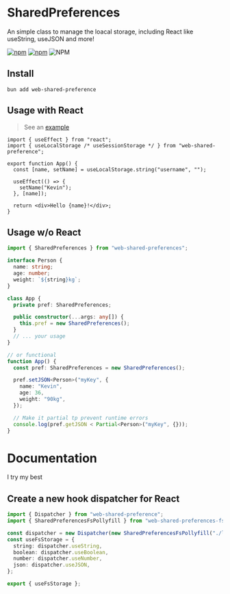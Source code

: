 # SharedPreferences

An simple class to manage the loacal storage, including React like useString, useJSON and more!

[![npm](https://img.shields.io/npm/v/web-shared-preferences.svg)](https://www.npmjs.com/package/web-shared-preferences)
[![npm](https://img.shields.io/npm/dt/web-shared-preferences.svg)](https://www.npmjs.com/package/web-shared-preferences.svg)
![NPM](https://img.shields.io/npm/l/web-shared-preferences)

## Install

```shell
bun add web-shared-preference
```

## Usage with React

> See an [example](https://codesandbox.io/s/wswpfr)

```tsx
import { useEffect } from "react";
import { useLocalStorage /* useSessionStorage */ } from "web-shared-preference";

export function App() {
  const [name, setName] = useLocalStorage.string("username", "");

  useEffect(() => {
    setName("Kevin");
  }, [name]);

  return <div>Hello {name}!</div>;
}
```

## Usage w/o React

```ts
import { SharedPreferences } from "web-shared-preferences";

interface Person {
  name: string;
  age: number;
  weight: `${string}kg`;
}

class App {
  private pref: SharedPreferences;

  public constructor(...args: any[]) {
    this.pref = new SharedPreferences();
  }
  // ... your usage
}

// or functional
function App() {
  const pref: SharedPreferences = new SharedPreferences();

  pref.setJSON<Person>("myKey", {
    name: "Kevin",
    age: 36,
    weight: "90kg",
  });

  // Make it partial tp prevent runtime errors
  console.log(pref.getJSON < Partial<Person>("myKey", {}));
}
```

# Documentation

I try my best

## Create a new hook dispatcher for React

```ts
import { Dispatcher } from "web-shared-preference";
import { SharedPreferencesFsPollyfill } from "web-shared-preferences-fs-pollyfill";

const dispatcher = new Dispatcher(new SharedPreferencesFsPollyfill("./local.json"));
const useFsStorage = {
  string: dispatcher.useString,
  boolean: dispatcher.useBoolean,
  number: dispatcher.useNumber,
  json: dispatcher.useJSON,
};

export { useFsStorage };
```

